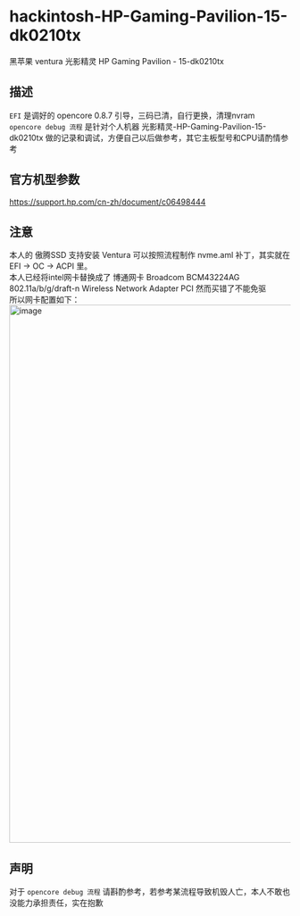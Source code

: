 # hackintosh-HP-Gaming-Pavilion-15-dk0210tx
黑苹果 ventura 光影精灵 HP Gaming Pavilion - 15-dk0210tx  

## 描述
`EFI` 是调好的 opencore 0.8.7 引导，三码已清，自行更换，清理nvram  
`opencore debug 流程` 是针对个人机器 光影精灵-HP-Gaming-Pavilion-15-dk0210tx 做的记录和调试，方便自己以后做参考，其它主板型号和CPU请酌情参考  

## 官方机型参数
https://support.hp.com/cn-zh/document/c06498444  

## 注意
本人的 傲腾SSD 支持安装 Ventura 可以按照流程制作 nvme.aml 补丁，其实就在 EFI -> OC -> ACPI 里。  
本人已经将intel网卡替换成了 博通网卡 Broadcom BCM43224AG 802.11a/b/g/draft-n Wireless Network Adapter PCI 然而买错了不能免驱  
所以网卡配置如下：  
<img width="964" alt="image" src="https://user-images.githubusercontent.com/94947393/201841163-97df13ad-4a79-4dab-af6b-25089f28a4b2.png">


## 声明
对于 `opencore debug 流程` 请斟酌参考，若参考某流程导致机毁人亡，本人不敢也没能力承担责任，实在抱歉
